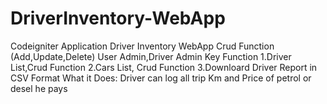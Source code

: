 # DriverInventory-WebApp
Codeigniter Application Driver Inventory WebApp  Crud Function (Add,Update,Delete) User Admin,Driver Admin Key Function  1.Driver List,Crud Function 2.Cars List, Crud Function 3.Downloard Driver Report in CSV Format What it Does: Driver can log all trip Km  and Price of petrol or desel he pays
